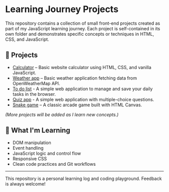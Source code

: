# Learning Journey Projects

This repository contains a collection of small front-end projects created as part of my JavaScript learning journey. Each project is self-contained in its own folder and demonstrates specific concepts or techniques in HTML, CSS, and JavaScript.

## 📂 Projects

- [Calculator](./calculator) – Basic website calculator using HTML, CSS, and vanilla JavaScript.
- [Weather app](./weather-app) – Basic weather application fetching data from OpenWeatherMap API.
- [To do list](./to-do-list) - A simple web application to manage and save your daily tasks in the browser.
- [Quiz app](./quiz-app) - A simple web application with multiple-choice questions.
- [Snake game](./snake) – A classic arcade game built with HTML Canvas.

*(More projects will be added as I learn new concepts.)*

## 🧠 What I'm Learning

- DOM manipulation
- Event handling
- JavaScript logic and control flow
- Responsive CSS
- Clean code practices and Git workflows

---

This repository is a personal learning log and coding playground. Feedback is always welcome!
